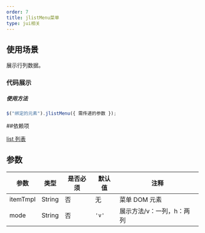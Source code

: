 ```yaml
---
order: 7
title: jlistMenu菜单
type: jui相关
---
```


## 使用场景

展示行列数据。

### 代码展示

##### 使用方法

```js
$("绑定的元素").jlistMenu({ 需传递的参数 });
```

##依赖项

[list 列表](http://docs/jui-jlist-cn)

## 参数

| 参数     | 类型   | 是否必须 | 默认值 | 注释                      |
| -------- | ------ | -------- | ------ | ------------------------- |
| itemTmpl | String | 否       | 无     | 菜单 DOM 元素             |
| mode     | String | 否       | `'v'`  | 展示方法/v：一列，h：两列 |

